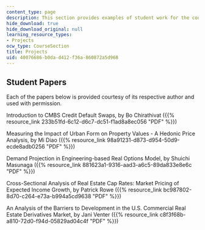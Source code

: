 ```yaml
---
content_type: page
description: This section provides examples of student work for the course project.
hide_download: true
hide_download_original: null
learning_resource_types:
- Projects
ocw_type: CourseSection
title: Projects
uid: 40076686-b0da-d412-f36a-860872a5d968
---
```


Student Papers
--------------

Each of the papers below is provided courtesy of its respective author and used with permission.

Introduction to CMBS Credit Default Swaps, by Bo Chirathivat ({{% resource_link 233b51fd-6c12-d6c7-dc51-f1ad8a8ec056 "PDF" %}})

Measuring the Impact of Urban Form on Property Values - A Hedonic Price Analysis, by Mi Diao ({{% resource_link 98a91231-d873-d954-50d9-ecde8adb0256 "PDF" %}})

Demand Projection in Engineering-based Real Options Model, by Shuichi Masunaga ({{% resource_link 881623a1-9316-aad3-a6c5-89da833e8e6c "PDF" %}})

Cross-Sectional Analysis of Real Estate Cap Rates: Market Pricing of Expected Income Growth, by Patrick Rowe ({{% resource_link bc987802-8d70-c264-e73a-b994a5cd9638 "PDF" %}})

An Analysis of the Barriers to Development in the U.S. Commercial Real Estate Derivatives Market, by Jani Venter ({{% resource_link c8f3f68b-a810-72d0-f94d-05829ad04c4f "PDF" %}})
